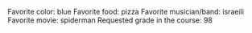 Favorite color: blue
Favorite food: pizza
Favorite musician/band: israeili 
Favorite movie: spiderman 
Requested grade in the course: 98 
